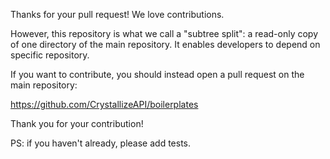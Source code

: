 Thanks for your pull request! We love contributions.

However, this repository is what we call a "subtree split": a read-only copy of one directory of the main repository. It enables developers to depend on specific repository.

If you want to contribute, you should instead open a pull request on the main repository:

https://github.com/CrystallizeAPI/boilerplates

Thank you for your contribution!

PS: if you haven't already, please add tests.
